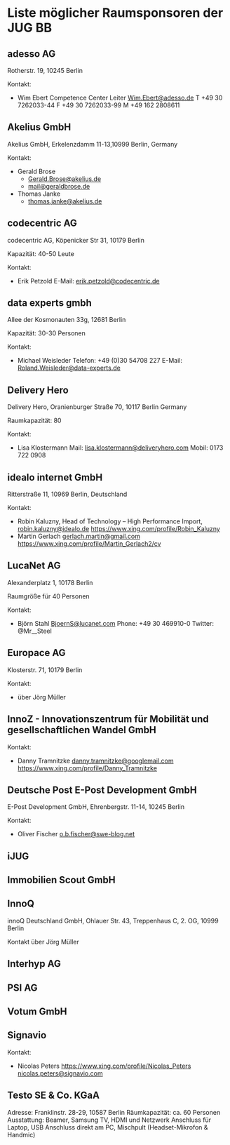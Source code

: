 # Liste möglicher Raumsponsoren der JUG BB

## adesso AG

Rotherstr. 19, 10245 Berlin

Kontakt:
  - Wim Ebert
    Competence Center Leiter
    Wim.Ebert@adesso.de
    T +49 30 7262033-44
    F +49 30 7262033-99
    M +49 162 2808611

## Akelius GmbH

Akelius GmbH, Erkelenzdamm 11-13,10999 Berlin, Germany

Kontakt:
  - Gerald Brose
    - Gerald.Brose@akelius.de
    - mail@geraldbrose.de 
  - Thomas Janke 
    - thomas.janke@akelius.de
    
## codecentric AG

codecentric AG, Köpenicker Str 31, 10179 Berlin

Kapazität: 40-50 Leute

Kontakt:
 - Erik Petzold
   E-Mail: erik.petzold@codecentric.de


## data experts gmbh

Allee der Kosmonauten 33g, 12681 Berlin

Kapazität: 30-30 Personen

Kontakt:
 - Michael Weisleder
   Telefon: +49 (0)30 54708 227
   E-Mail: 	Roland.Weisleder@data-experts.de

## Delivery Hero

Delivery Hero, Oranienburger Straße 70, 10117 Berlin Germany

Raumkapazität: 80

Kontakt:
  - Lisa Klostermann
    Mail: lisa.klostermann@deliveryhero.com
    Mobil: 0173 722 0908
           
## idealo internet GmbH

Ritterstraße 11, 10969 Berlin, Deutschland

Kontakt:
  - Robin Kaluzny, Head of Technology – High Performance Import,
    robin.kaluzny@idealo.de
    https://www.xing.com/profile/Robin_Kaluzny
  - Martin Gerlach
    gerlach.martin@gmail.com
    https://www.xing.com/profile/Martin_Gerlach2/cv
    
    
## LucaNet AG

Alexanderplatz 1, 10178 Berlin

Raumgröße für 40 Personen

Kontakt:
  - Björn Stahl
    BjoernS@lucanet.com
    Phone: +49 30 469910-0
    Twitter: @Mr__Steel
        

## Europace AG

Klosterstr. 71, 10179 Berlin

Kontakt:
  - über Jörg Müller

## InnoZ - Innovationszentrum für Mobilität und gesellschaftlichen Wandel GmbH

Kontakt:
  - Danny Tramnitzke
    danny.tramnitzke@googlemail.com
    https://www.xing.com/profile/Danny_Tramnitzke


## Deutsche Post E-Post Development GmbH

E-Post Development GmbH, Ehrenbergstr. 11-14, 10245 Berlin

Kontakt:
  - Oliver Fischer
    o.b.fischer@swe-blog.net

## iJUG

## Immobilien Scout GmbH

## InnoQ

innoQ Deutschland GmbH, Ohlauer Str. 43, Treppenhaus C, 2. OG, 10999 Berlin

Kontakt über Jörg Müller

## Interhyp AG

## PSI AG

## Votum GmbH

## Signavio

Kontakt:
  - Nicolas Peters
    https://www.xing.com/profile/Nicolas_Peters
    nicolas.peters@signavio.com

## Testo SE & Co. KGaA

Adresse: Franklinstr. 28-29, 10587 Berlin 
Räumkapazität: ca. 60 Personen
Ausstattung: Beamer, Samsung TV, HDMI und Netzwerk Anschluss für Laptop, 
USB Anschluss direkt am PC, Mischpult (Headset-Mikrofon & Handmic)